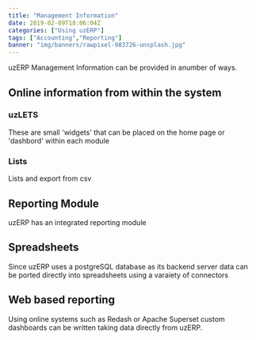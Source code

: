 ```yaml
---
title: "Management Information"
date: 2019-02-09T18:06:04Z
categories: ["Using uzERP"]
tags: ["Accounting","Reporting"]
banner: "img/banners/rawpixel-983726-unsplash.jpg"
---
```


uzERP Management Information can be provided in anumber of ways.

## Online information from within the system

### uzLETS
These are small 'widgets' that can be placed on the home page or 'dashbord' within each module

### Lists
Lists and export from csv

## Reporting Module
uzERP has an integrated reporting module

## Spreadsheets
Since uzERP uses a postgreSQL database as its backend server data can be ported directly into spreadsheets using a varaiety of connectors

## Web based reporting
Using online systems such as Redash or Apache Superset custom dashboards can be written taking data directly from uzERP.
